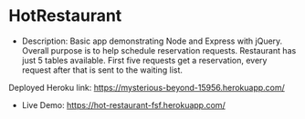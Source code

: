 # HotRestaurant

* Description: Basic app demonstrating Node and Express with jQuery. Overall purpose is to help schedule reservation requests. 
Restaurant has just 5 tables available. First five requests get a reservation, every request after that is sent to the waiting list.

Deployed Heroku link:  https://mysterious-beyond-15956.herokuapp.com/

* Live Demo: <https://hot-restaurant-fsf.herokuapp.com/>